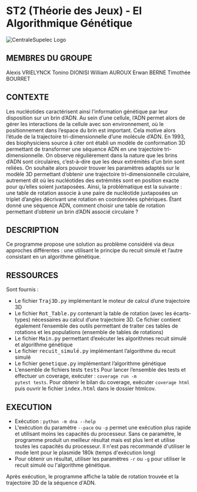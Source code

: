# ST2 (Théorie des Jeux) - EI Algorithmique Génétique

![CentraleSupelec Logo](https://www.centralesupelec.fr/sites/all/themes/cs_theme/medias/common/images/intro/logo_nouveau.jpg)

## MEMBRES DU GROUPE

Alexis VRIELYNCK
Tonino DIONISI
William AUROUX
Erwan BERNE
Timothée BOURRET

## CONTEXTE
Les nucléotides caractérisent ainsi l’information génétique par leur disposition sur un brin d’ADN. Au sein
d’une cellule, l’ADN permet alors de gérer les interactions de la cellule avec son environnement, où le positionnement dans l’espace du brin est important. Cela motive alors l’étude de la trajectoire tri-dimensionnelle d’une
molécule d’ADN. En 1993, des biophysiciens source à citer ont établi un modèle de conformation 3D permettant
de transformer une séquence ADN en une trajectoire tri-dimensionnelle.
On observe régulièrement dans la nature que les brins d’ADN sont circulaires, c’est-à-dire que les deux
extrémités d’un brin sont reliées. On souhaite alors pouvoir trouver les paramètres adaptés sur le modèle 3D
permettant d’obtenir une trajectoire tri-dimensionnelle circulaire, autrement dit où les nucléotides des extrémités
sont en position exacte pour qu’elles soient juxtaposées.
Ainsi, la problématique est la suivante : une table de rotation associe à une paire de nucléotide juxtaposées un triplet d’angles décrivant une rotation en coordonnées sphériques. Étant donné une séquence ADN, comment choisir une table de rotation permettant d’obtenir un brin d’ADN associé circulaire ? 

## DESCRIPTION
Ce programme propose une solution au problème considéré via deux approches différentes : une utilisant le principe du recuit simulé et l’autre consistant en un algorithme génétique.


## RESSOURCES
Sont fournis :

- Le fichier <tt>Traj3D.py</tt> implémentant le moteur de calcul d’une trajectoire 3D
- Le fichier <tt>Rot_Table.py</tt> contenant la table de rotation (avec les écarts-types) nécessaires au calcul d’une trajectoire 3D. Ce fichier contient également l’ensemble des outils permettant de traiter ces tables de rotations et les populations (ensemble de tables de rotations)
- Le fichier <tt>Main.py</tt> permettant d’exécuter les algorithmes recuit simulé et algorithme génétique
- Le fichier <tt>recuit_simulé.py</tt> implémentant l’algorithme du recuit simulé
- Le fichier <tt>genetique.py</tt> implémentant l’algorithme génétique
- L’ensemble de fichiers tests <tt>tests</tt>
Pour lancer l’ensemble des tests et effectuer un coverage, exécuter : <code>coverage run -m pytest tests</code>. 
Pour obtenir le bilan du coverage, exécuter <code>coverage html</code> puis ouvrir le fichier <tt>index.html</tt> dans le dossier htmlcov.


## EXECUTION
- Exécution : <code>python -m dna --help</code>
- L'exécution du paramètre <code>--pace</code> ou <code>-p</code> permet une exécution plus rapide et utilisant moins les capacités du processeur. Sans ce paramètre, le programme produit un meilleur résultat mais est plus lent et utilise toutes les capacités du processeur. Il n'est pas recommandé d'utiliser le mode lent pour le plasmide 180k (temps d'exécution long)
- Pour obtenir un résultat, utiliser les paramètres <code>-r</code> ou <code>-g</code> pour utiliser le recuit simulé ou l'algorithme génétique.

Après exécution, le programme affiche la table de rotation trouvée et la trajectoire 3D de la séquence d'ADN.